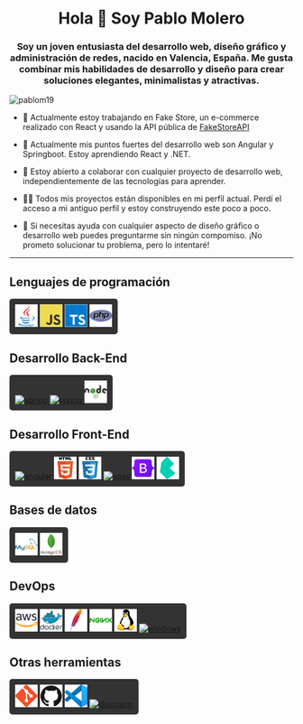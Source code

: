 <h1 align="center">Hola 👋 Soy Pablo Molero</h1>
<h3 align="center">Soy un joven entusiasta del desarrollo web, diseño gráfico y administración de redes, nacido en Valencia, España. Me gusta combinar mis habilidades de desarrollo y diseño para crear soluciones elegantes, minimalistas y atractivas.</h3>

<p align="left"> <img src="https://komarev.com/ghpvc/?username=PabloM19&label=Profile%20views&color=0e75b6&style=flat" alt="pablom19" /> </p>

- 🔭 Actualmente estoy trabajando en Fake Store, un e-commerce realizado con React y usando la API pública de <a href="https://fakestoreapi.com/docs">FakeStoreAPI</a>

- 🌱 Actualmente mis puntos fuertes del desarrollo web son Angular y Springboot. Estoy aprendiendo React y .NET.

- 👯 Estoy abierto a colaborar con cualquier proyecto de desarrollo web, independientemente de las tecnologías para aprender.

- 👨‍💻 Todos mis proyectos están disponibles en mi perfil actual. Perdí el acceso a mi antiguo perfil y estoy construyendo este poco a poco.

- 💬 Si necesitas ayuda con cualquier aspecto de diseño gráfico o desarrollo web puedes preguntarme sin ningún compomiso. ¡No prometo solucionar tu problema, pero lo intentaré!

<hr>

## Lenguajes de programación

<div style="display: flex;">
    <div style="background-color: #333; padding: 10px; border-radius: 5px; margin-right: 10px;">
        <a href="https://www.java.com" target="_blank" rel="noreferrer"> 
            <img src="https://raw.githubusercontent.com/devicons/devicon/master/icons/java/java-original.svg" alt="java" width="40" height="40"/> 
        </a>
        <a href="https://developer.mozilla.org/en-US/docs/Web/JavaScript" target="_blank" rel="noreferrer"> 
            <img src="https://raw.githubusercontent.com/devicons/devicon/master/icons/javascript/javascript-original.svg" alt="javascript" width="40" height="40"/> 
        </a>
            <a href="https://www.typescriptlang.org/" target="_blank" rel="noreferrer"> 
        <img src="https://raw.githubusercontent.com/devicons/devicon/master/icons/typescript/typescript-original.svg" alt="typescript" width="40" height="40"/> 
            </a>
        <a href="https://www.php.net/manual/es/function.phpinfo.php" target="_blank" rel="noreferrer"> 
            <img src="https://github.com/devicons/devicon/blob/master/icons/php/php-original.svg" alt="php" width="40" height="40"/> 
        </a>
    </div>
</div>

## Desarrollo Back-End

<div style="display: flex;">
    <div style="background-color: #333; padding: 10px; border-radius: 5px; margin-right: 10px;">
        <a href="https://spring.io/" target="_blank" rel="noreferrer"> 
            <img src="https://www.vectorlogo.zone/logos/springio/springio-icon.svg" alt="spring" width="40" height="40"/> 
        </a>
        <a href="https://codeigniter.com" target="_blank" rel="noreferrer"> 
            <img src="https://cdn.icon-icons.com/icons2/2415/PNG/512/codeigniter_plain_logo_icon_146591.png" alt="spring" width="40" height="40"/> 
        </a>
        <a href="https://nodejs.org" target="_blank" rel="noreferrer"> 
            <img src="https://raw.githubusercontent.com/devicons/devicon/master/icons/nodejs/nodejs-original-wordmark.svg" alt="nodejs" width="40" height="40"/> 
        </a>
    </div>
</div>

## Desarrollo Front-End

<div style="display: flex;">
    <div style="background-color: #333; padding: 10px; border-radius: 5px; margin-right: 10px;">
        <a href="https://angular.io" target="_blank" rel="noreferrer"> 
            <img src="https://angular.io/assets/images/logos/angular/angular.svg" alt="angular" width="40" height="40"/> 
        </a>
          <a href="https://www.w3.org/html/" target="_blank" rel="noreferrer"> 
            <img src="https://raw.githubusercontent.com/devicons/devicon/master/icons/html5/html5-original-wordmark.svg" alt="html5" width="40" height="40"/> 
        </a>
        <a href="https://www.w3schools.com/css/" target="_blank" rel="noreferrer"> 
            <img src="https://raw.githubusercontent.com/devicons/devicon/master/icons/css3/css3-original-wordmark.svg" alt="css3" width="40" height="40"/> 
        </a>
           <a href="https://www.w3schools.com/sass/" target="_blank" rel="noreferrer"> 
            <img src="https://cdn.jsdelivr.net/gh/devicons/devicon/icons/sass/sass-original.svg" alt="sass" width="40" height="40"/> 
        </a>
        <a href="https://getbootstrap.com/docs/5.0/getting-started/introduction/" target="_blank" rel="noreferrer"> 
            <img src="https://github.com/devicons/devicon/blob/master/icons/bootstrap/bootstrap-original.svg" alt="bootstrap" width="40" height="40"/> 
        </a>
        <a href="https://bulma.io/documentation/" target="_blank" rel="noreferrer"> 
            <img src="https://github.com/devicons/devicon/blob/master/icons/bulma/bulma-plain.svg" alt="bootstrap" width="40" height="40"/> 
        </a>
    </div>
</div>

## Bases de datos

<div style="display: flex;">
    <div style="background-color: #333; padding: 10px; border-radius: 5px; margin-right: 10px;">
        <a href="https://www.mysql.com/" target="_blank" rel="noreferrer"> 
            <img src="https://raw.githubusercontent.com/devicons/devicon/master/icons/mysql/mysql-original-wordmark.svg" alt="mysql" width="40" height="40"/> 
        </a>
        <a href="https://www.mongodb.com/" target="_blank" rel="noreferrer"> 
            <img src="https://raw.githubusercontent.com/devicons/devicon/master/icons/mongodb/mongodb-original-wordmark.svg" alt="mongodb" width="40" height="40"/> 
        </a>
    </div>
</div>

## DevOps

<div style="display: flex;">
    <div style="background-color: #333; padding: 10px; border-radius: 5px; margin-right: 10px;">
        <a href="https://aws.amazon.com" target="_blank" rel="noreferrer"> 
            <img src="https://raw.githubusercontent.com/devicons/devicon/master/icons/amazonwebservices/amazonwebservices-original-wordmark.svg" alt="aws" width="40" height="40"/> 
        </a>
        <a href="https://www.docker.com/" target="_blank" rel="noreferrer"> 
            <img src="https://raw.githubusercontent.com/devicons/devicon/master/icons/docker/docker-original-wordmark.svg" alt="docker" width="40" height="40"/> 
        </a>
        <a href="https://www.apache.com" target="_blank" rel="noreferrer"> 
            <img src="https://github.com/devicons/devicon/blob/master/icons/apache/apache-original.svg" alt="apache" width="40" height="40"/> 
        </a>
        <a href="https://nginx.org/en/" target="_blank" rel="noreferrer"> 
            <img src="https://github.com/devicons/devicon/blob/master/icons/nginx/nginx-original.svg" alt="nginx" width="40" height="40"/> 
        </a>
           <a href="https://www.linux.org/" target="_blank" rel="noreferrer"> 
            <img src="https://raw.githubusercontent.com/devicons/devicon/master/icons/linux/linux-original.svg" alt="linux" width="40" height="40"/> 
        </a>
        <a href="https://www.microsoft.com/es-es/windows?r=" target="_blank" rel="noreferrer"> 
            <img src="https://upload.wikimedia.org/wikipedia/commons/thumb/8/87/Windows_logo_-_2021.svg/2048px-Windows_logo_-_2021.svg.png" alt="windows" width="40" height="40"/> 
        </a>
    </div>
</div>

## Otras herramientas

<div style="display: flex;">
    <div style="background-color: #333; padding: 10px; border-radius: 5px; margin-right: 10px;">
        <a href="https://git-scm.com" target="_blank" rel="noreferrer"> 
            <img src="https://github.com/devicons/devicon/blob/master/icons/git/git-original.svg" alt="git" width="40" height="40"/> 
        </a>
        <a href="https://github.com" target="_blank" rel="noreferrer"> 
            <img src="https://github.com/devicons/devicon/blob/master/icons/github/github-original.svg" alt="git" width="40" height="40"/> 
        </a>
        <a href="https://code.visualstudio.com" target="_blank" rel="noreferrer"> 
            <img src="https://github.com/devicons/devicon/blob/master/icons/vscode/vscode-original.svg" alt="vscode" width="40" height="40"/> 
        </a>
        <a href="https://www.adobe.com/in/products/illustrator.html" target="_blank" rel="noreferrer"> 
            <img src="https://www.vectorlogo.zone/logos/adobe_illustrator/adobe_illustrator-icon.svg" alt="illustrator" width="40" height="40"/> 
        </a>
    </div>
</div>

